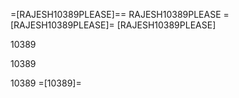 =[RAJESH10389PLEASE]==
RAJESH10389PLEASE
=[RAJESH10389PLEASE]=
[RAJESH10389PLEASE]

10389

10389

10389
=[10389]=
